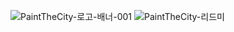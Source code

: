 ![PaintTheCity-로고-배너-001](https://user-images.githubusercontent.com/90603530/202843100-3f4f189d-53f1-4671-8ed2-5e6d6ab0723c.png)
![PaintTheCity-리드미](https://github.com/VRain36/.github/assets/90603530/a6ef5f32-85f6-4ffa-a8d7-de06dd917c7a)
